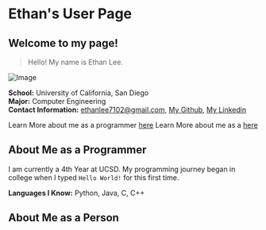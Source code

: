 # Ethan's User Page

## Welcome to my page!

> Hello! My name is Ethan Lee.

![Image]()

**School:** University of California, San Diego  
**Major:** Computer Engineering  
**Contact Information:** ethanlee7102@gmail.com, [My Github](https://github.com/ethanlee7102), [My Linkedin](www.linkedin.com/in/ethan-lee-7a434b2b9)  

Learn More about me as a programmer [here](https://github.com/ethanlee7102/CSE110Page/blob/main/index.md#about-me-as-a-programmer)
Learn More about me as a [here](https://github.com/ethanlee7102/CSE110Page/blob/main/index.md#about-me-as-a-person)
## About Me as a Programmer  
I am currently a 4th Year at UCSD. My programming journey began in college when I typed `Hello World!` for this first time.

**Languages I Know:** Python, Java, C, C++

## About Me as a Person  





